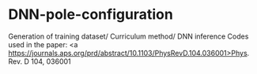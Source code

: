 # DNN-pole-configuration
Generation of training dataset/ Curriculum method/ DNN inference
Codes used in the paper:
<a https://journals.aps.org/prd/abstract/10.1103/PhysRevD.104.036001>Phys. Rev. D 104, 036001</a>
